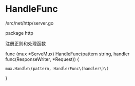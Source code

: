 # HandleFunc

/src/net/http/server.go

package http

 注册正则和处理函数

func \(mux \*ServeMux\) HandleFunc\(pattern string, handler func\(ResponseWriter, \*Request\)\) {

	mux.Handle\(pattern, HandlerFunc\(handler\)\)

}

